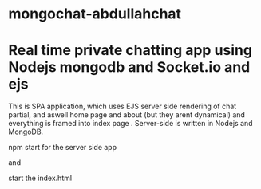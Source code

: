 # mongochat-abdullahchat

# Real time private chatting app using Nodejs mongodb and Socket.io and ejs 

This is SPA application, which uses EJS server side rendering of chat partial, and aswell home page and about (but they arent dynamical) and everything is framed into index page . Server-side is written in Nodejs and MongoDB.

npm start for the server side app

and 

start the index.html 





